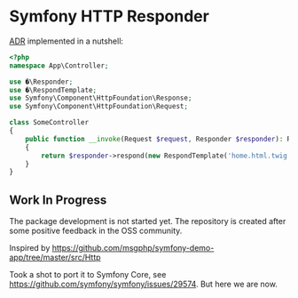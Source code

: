 # Symfony HTTP Responder

[ADR][wiki:adr] implemented in a nutshell:

```php
<?php
namespace App\Controller;

use �\Responder;
use �\RespondTemplate;
use Symfony\Component\HttpFoundation\Response;
use Symfony\Component\HttpFoundation\Request;

class SomeController
{
    public function __invoke(Request $request, Responder $responder): Response
    {
        return $responder->respond(new RespondTemplate('home.html.twig'));
    }
}
```

## Work In Progress

The package development is not started yet. The repository is created after some positive feedback in the OSS community.

Inspired by https://github.com/msgphp/symfony-demo-app/tree/master/src/Http

Took a shot to port it to Symfony Core, see https://github.com/symfony/symfony/issues/29574. But here we are now.

[wiki:adr]: https://en.wikipedia.org/wiki/Action%E2%80%93domain%E2%80%93responder